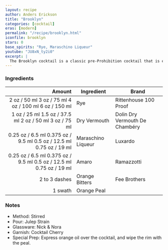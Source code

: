 ```yaml
---
layout: recipe
author: Anders Erickson
title: "Brooklyn"
categories: [cocktail]
eras: [modern]
permalink: "/recipe/brooklyn.html"
iconfile: brooklyn
stars: 0
base_spirits: "Rye, Maraschino Liqueur"
youtube: "JU8xN_ty2i0"
excerpt: |
  The Brooklyn cocktail is a classic pre-Prohibition cocktail that is experiencing a resurgence in popularity. It is a variation of the Manhattan, but with dry vermouth and Maraschino liqueur.
---
```


### Ingredients

|        Amount | Ingredient         | Brand                          |
| ------------: | ------------------ | ------------------------------ |
|          <span class="onex active">2 oz / 50 ml</span> <span class="onehalfx">3 oz / 75 ml</span> <span class="twox">4 oz / 100 ml</span> <span class="threex">6 oz / 150 ml</span> | Rye                | Rittenhouse 100 Proof          |
|          <span class="onex active">1 oz / 25 ml</span> <span class="onehalfx">1.5 oz / 37.5 ml</span> <span class="twox">2 oz / 50 ml</span> <span class="threex">3 oz / 75 ml</span> | Dry Vermouth       | Dolin Dry Vermouth De Chambéry |
|       <span class="onex active">0.25 oz / 6.5 ml</span> <span class="onehalfx">0.375 oz / 9.5 ml</span> <span class="twox">0.5 oz / 12.5 ml</span> <span class="threex">0.75 oz / 19 ml</span> | Maraschino Liqueur | Luxardo                        |
|       <span class="onex active">0.25 oz / 6.5 ml</span> <span class="onehalfx">0.375 oz / 9.5 ml</span> <span class="twox">0.5 oz / 12.5 ml</span> <span class="threex">0.75 oz / 19 ml</span> | Amaro              | Ramazzotti                     |
| 2 to 3 dashes | Orange Bitters     | Fee Brothers                   |
|       1 swath | Orange Peal        |

### Notes

- Method: Stirred
- Pour: Julep Strain
- Glassware: Nick & Nora
- Garnish: Cocktail Cherry
- Special Prep: Express orange oil over the cocktail, and wipe the rim with the peal.
